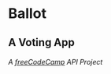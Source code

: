# Ballot #
## A Voting App ##
###### A [freeCodeCamp](https://www.freecodecamp.org/challenges/build-a-voting-app) API Project ######